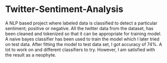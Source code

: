 # Twitter-Sentiment-Analysis

A NLP based project where labeled data is classified to detect a particular sentiment; positive or negative. All the twitter data from the dataset, has been cleaned and tokenized so that it can be appropriate for training model. A naive bayes classifier has been used to train the model which I later tried on test data. After fitting the model to test data set, I got accuracy of 74%. A lot to work on and different classifiers to try. However, I am satisfied with the result as a neophyte. 
